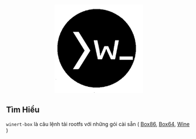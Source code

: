 <p align="center">
  <img src="image.png" alt="Sublime's custom image
    width: 280px,
    height: auto"/>
</p>

## Tìm Hiểu 

 `winert-box` là câu lệnh tải rootfs với những gói cài sẵn ( [Box86](https://github.com/ptitSeb/box86), [Box64](https://github.com/ptitSeb/box64), [Wine](https://www.winehq.org/) )
